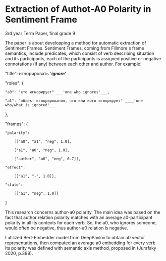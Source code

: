 # Extraction of Authot-A0 Polarity in Sentiment Frame

3rd year Term Paper, final grade 9

The paper is about developping a method for automatic extraction of Sentiment Frames. Sentiment Frames, coming from Fillmore's frame semantics, include predicates, which consist of verb describing situation and its participants, each of the participants is assigned positive or negative connotations (if any) between each other and author. For example: 

"title": игнорировать ___'ignore'___

"roles": {

	"a0": "кто игнорирует" ___'one who ignores'___,
	
	"a1": "объект игнорирования, что или кого игнорирует" ____'one who/what is ignored'___
},

"frames": {

	"polarity": 
	
		[["a0", "a1", "neg", 1.0],
		
		["a1", "a0", "neg", 1.0],
		
		["author", "a0", "neg", 0.7]],
		
	"effect":
	
		[["a1", "-", 1.0]],
		
	"state":
	
		[["a1", "neg", 1.0]]
}
 
 
This research concerns author-a0 polarity. The main idea was based on the fact that author relation polarity matches with an average a0-participant polarity in all its contexts for each verb. So, the a0, who ignores someone, would often be negative, thus author-a0 relation is negative.

I utilized Bert-Embedder model from DeepPavlov to obtain a0 vector representations, then computed an average a0 embedding for every verb. Its polarity was defined with semantic axis method, proposed in (Jurafsky 2020, p.399). 



